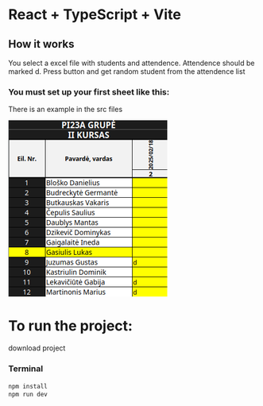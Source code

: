 # React + TypeScript + Vite


## How it works 

You select a excel file with students and attendence.
Attendence should be marked d.
Press button and get random student from the attendence list

### You must set up your first sheet like this:

There is an example in the src files

![Student Table](public/student.png)

# To run the project:

download project
### Terminal
```js
npm install
npm run dev
```
